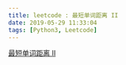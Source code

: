 ```yaml
---
title: leetcode : 最短单词距离 II
date: 2019-05-29 11:33:04
tags: [Python3, Leetcode]
---
```


[最短单词距离 II](https://leetcode-cn.com/problems/shortest-word-distance-ii/)

